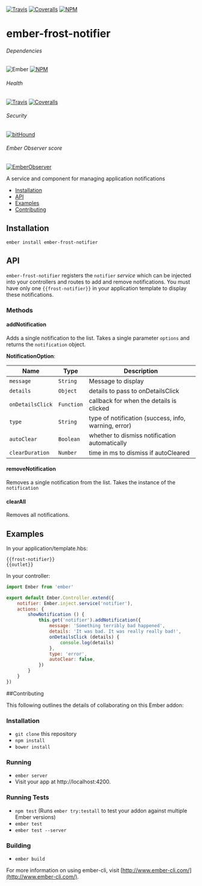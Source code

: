 [ci-img]: https://img.shields.io/travis/ciena-frost/ember-frost-notifier.svg "Travis CI Build Status"
[ci-url]: https://travis-ci.org/ciena-frost/ember-frost-notifier

[cov-img]: https://img.shields.io/coveralls/ciena-frost/ember-frost-notifier.svg "Coveralls Code Coverage"
[cov-url]: https://coveralls.io/github/ciena-frost/ember-frost-notifier

[npm-img]: https://img.shields.io/npm/v/ember-frost-notifier.svg "NPM Version"
[npm-url]: https://www.npmjs.com/package/ember-frost-notifier

[ember-observer-badge]: http://emberobserver.com/badges/ember-frost-notifier.svg "Ember Observer score"
[ember-observer-badge-url]: http://emberobserver.com/addons/ember-frost-notifier

[ember-img]: https://img.shields.io/badge/ember-2.3+-orange.svg "Ember 2.3+"

[![Travis][ci-img]][ci-url] [![Coveralls][cov-img]][cov-url] [![NPM][npm-img]][npm-url]

[bithound-img]: https://www.bithound.io/github/ciena-frost/ember-frost-notifier/badges/score.svg "bitHound"
[bithound-url]: https://www.bithound.io/github/ciena-frost/ember-frost-notifier

# ember-frost-notifier
###### Dependencies

![Ember][ember-img]
[![NPM][npm-img]][npm-url]

###### Health

[![Travis][ci-img]][ci-url]
[![Coveralls][cov-img]][cov-url]

###### Security

[![bitHound][bithound-img]][bithound-url]

###### Ember Observer score
[![EmberObserver][ember-observer-badge]][ember-observer-badge-url]

A service and component for managing application notifications

 * [Installation](#Installation)
 * [API](#API)
 * [Examples](#Examples)
 * [Contributing](#Contributing)

## Installation

```
ember install ember-frost-notifier
```

## API

`ember-frost-notifier` registers the `notifier` *service* which can be injected into your controllers and routes to add and remove notifications.  You must have only one `{{frost-notifier}}` in your application template to display these notifications.

### Methods

#### addNotification

Adds a single notification to the list. Takes a single parameter `options` and returns the `notification` object.

**NotificationOption**:

| Name | Type | Description |
| --------- | ----- | ----------- |
| `message` | `String` | Message to display |
| `details` | `Object` | details to pass to onDetailsClick |
| `onDetailsClick` | `Function` | callback for when the details is clicked |
| `type` | `String` | type of notification (success, info, warning, error) |
| `autoClear` | `Boolean` | whether to dismiss notification automatically |
| `clearDuration` | `Number` | time in ms to dismiss if autoCleared |

#### removeNotification

Removes a single notification from the list. Takes the instance of the `notification`

#### clearAll

Removes all notifications.

## Examples

In your application/template.hbs:

```
{{frost-notifier}}
{{outlet}}
```

In your controller:

```javascript
import Ember from 'ember'

export default Ember.Controller.extend({
	notifier: Ember.inject.service('notifier'),
	actions: {
		showNotification () {
			this.get('notifier').addNotification({
				message: 'Something terribly bad happened',
				details: 'It was bad. It was really really bad!',
				onDetailsClick (details) {
					console.log(details)
				},
				type: 'error',
				autoClear: false,
			})
		}
	}
})
```

##Contributing

This following outlines the details of collaborating on this Ember addon:

### Installation

* `git clone` this repository
* `npm install`
* `bower install`

### Running

* `ember server`
* Visit your app at http://localhost:4200.

### Running Tests

* `npm test` (Runs `ember try:testall` to test your addon against multiple Ember versions)
* `ember test`
* `ember test --server`

### Building

* `ember build`

For more information on using ember-cli, visit [http://www.ember-cli.com/](http://www.ember-cli.com/).
